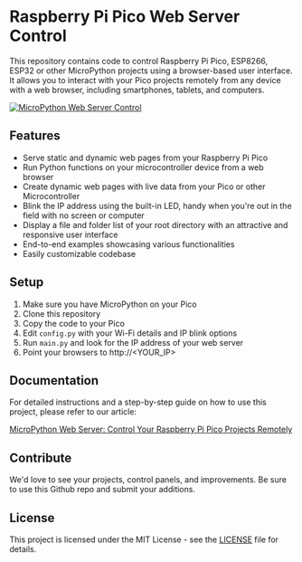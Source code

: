 # Raspberry Pi Pico Web Server Control

This repository contains code to control Raspberry Pi Pico, ESP8266, ESP32 or other MicroPython projects using a browser-based user interface. It allows you to interact with your Pico projects remotely from any device with a web browser, including smartphones, tablets, and computers.

[![MicroPython Web Server Control](https://gurgleapps.com/assets/image-c/57/57b4760a0b877276a836a75bd107f158576c23b4.webp)](https://gurgleapps.com/learn/projects/micropython-web-server-control-raspberry-pi-pico-projects)

## Features

- Serve static and dynamic web pages from your Raspberry Pi Pico
- Run Python functions on your microcontroller device from a web browser
- Create dynamic web pages with live data from your Pico or other Microcontroller
- Blink the IP address using the built-in LED, handy when you're out in the field with no screen or computer
- Display a file and folder list of your root directory with an attractive and responsive user interface
- End-to-end examples showcasing various functionalities
- Easily customizable codebase

## Setup

1. Make sure you have MicroPython on your Pico
2. Clone this repository
3. Copy the code to your Pico
4. Edit `config.py` with your Wi-Fi details and IP blink options
5. Run `main.py` and look for the IP address of your web server
6. Point your browsers to http://<YOUR_IP> 

## Documentation

For detailed instructions and a step-by-step guide on how to use this project, please refer to our article:

[MicroPython Web Server: Control Your Raspberry Pi Pico Projects Remotely](https://gurgleapps.com/learn/projects/micropython-web-server-control-raspberry-pi-pico-projects)

## Contribute

We'd love to see your projects, control panels, and improvements. Be sure to use this Github repo and submit your additions.

## License

This project is licensed under the MIT License - see the [LICENSE](LICENSE) file for details.
